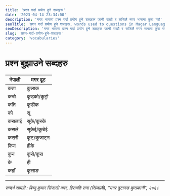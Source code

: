 ```yaml
---
title: 'प्रश्न गर्दा प्रयोग हुने शब्दहरू'
date: '2023-04-14 23:34:00'
description: 'मगर भाषामा प्रश्न गर्दा प्रयोग हुने शब्दहरू जानी राखौ र सजिलै मगर भाषामा कुरा गरौ'
seoTitle: 'प्रश्न गर्दा प्रयोग हुने शब्दहरू, words used to questions in Magar Language'
seoDescription: 'मगर भाषामा प्रश्न गर्दा प्रयोग हुने शब्दहरू जानी राखौ र सजिलै मगर भाषामा कुरा गरौ, learn words used to denote time and directions and easily create sentences to ask question'
slug: 'प्रश्न-गर्दा-प्रयोग-हुने-शब्दहरू'
category: 'vocabularies'
---
```


# प्रश्न बुझाउने सब्दहरु

<div class="row">
    <div class="col-md-6">
        <div class="table-responsive">
            <table class="table table-striped">
                <thead>
                    <tr><th>नेपाली</th><th>मगर ढूट</th></tr>
                </thead>
                <tbody>
                    <tr><td>कता</td><td>कुलाक</td></tr>
                    <tr><td>कत्रो</td><td>कूड्को/कूट्रो</td></tr>
                    <tr><td>कति</td><td>कूडीक</td></tr>
                    <tr><td>को</td><td>सू</td></tr>
                    <tr><td>कसलाई</td><td>सूके/कूस्के</td></tr>
                    <tr><td>कसले</td><td>सूकेई/कूचेई </td></tr>
                    <tr><td>कसरी</td><td>कूट/कूजाट्न</td></tr>
                    <tr><td>किन</td><td>हीके</td></tr>
                    <tr><td>कुन</td><td>कूसे/कूस</td></tr>
                    <tr><td>के</td><td>ही</td></tr>
                    <tr><td>कहाँ</td><td>कूलाङ</td></tr>
                </tbody>
            </table>
        </div>
    </div>
</div>

---
*सन्दर्भ सामग्री  : बिष्णु कुमार सिंजाली मगर, हिरामति राना (सिंजाली),  "मगर  ढुटानङ कुराकानी", २०६८*